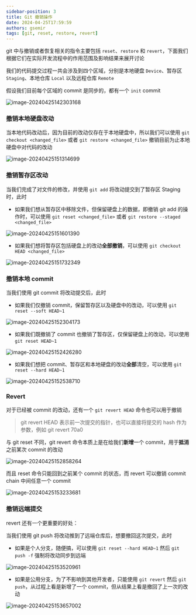 ```yaml
---
sidebar-position: 3
title: Git 撤销操作
date: 2024-04-25T17:59:59
authors: gsemir
tags: [git, reset, restore, revert]
---
```


git 中与撤销或者恢复相关的指令主要包括 `reset`、`restore` 和 `revert`，下面我们根据它们在实际开发流程中的作用范围及影响结果来展开讨论

我们的代码提交过程一共会涉及到四个区域，分别是本地硬盘 `Device`、暂存区 `Staging`、本地仓库 `Local` 以及远程仓库 `Remote`

假设我们目前每个区域的 commit 是同步的，都有一个 `init` commit

![image-20240425142303168](./images/reset1.png)

### 撤销本地硬盘改动

当本地代码改动后，因为目前的改动仅存在于本地硬盘中，所以我们可以使用 `git checkout <changed_file>` 或者 `git restore <changed_file>` 撤销目前为止本地硬盘中对代码的改动

![image-20240425151314699](./images/reset2.png)

### 撤销暂存区改动

当我们完成了对文件的修改，并使用 `git add` 将改动提交到了暂存区 Staging时，此时

- 如果我们想从暂存区中移除文件，但保留硬盘上的数据，即撤销 git add 的操作时，可以使用 `git reset <changed_file>` 或者 `git restore --staged <changed_file>`

![image-20240425151601390](./images/reset3.png)

- 如果我们想将暂存区包括硬盘上的改动**全部撤销**，可以使用 `git checkout HEAD <changed_file>`

![image-20240425151732349](./images/reset4.png)

### 撤销本地 commit

当我们使用 git commit 将改动提交后，此时

- 如果我们仅撤销 commit，保留暂存区以及硬盘中的改动，可以使用 `git reset --soft HEAD~1`

![image-20240425152304173](./images/reset5.png)

- 如果我们既撤销了 commit 也撤销了暂存区，仅保留硬盘上的改动，可以使用 `git reset HEAD~1`

![image-20240425152426280](./images/reset6.png)

- 如果我们想把 commit、暂存区和本地硬盘的改动**全部**清空，可以使用 `git reset --hard HEAD~1`

![image-20240425152538710](./images/reset7.png)

### Revert

对于已经被 commit 的改动，还有一个 `git revert HEAD` 命令也可以用于撤销

> git revert HEAD 表示前一次提交的指针，也可以直接将提交的 hash 作为参数，例如 git revert 70a0

与 git reset 不同，git revert 命令本质上是在给我们**新增**一个 commit，用于**抵消**之前某次 commit 的改动

![image-20240425152858264](./images/reset8.png)

而且 reset 命令只能回到之前某个 commit 的状态，而 revert 可以撤销 commit chain 中间任意一个 commit

![image-20240425153233681](./images/reset9.png)

### 撤销远端提交

revert 还有一个更重要的好处：

当我们使用 git push 将改动推到了远端仓库后，想要撤回这次提交，此时

- 如果是个人分支，随便搞，可以使用 `git reset --hard HEAD~1` 然后 `git push -f` 强制将改动同步到远端

![image-20240425153520961](./images/reset11.png)

- 如果是公用分支，为了不影响到其他开发者，只能使用 `git revert` 然后 `git push`，从过程上看是新增了一个 commit，但从结果上看是撤回了上一次的改动

![image-20240425153657002](./images/reset10.png)


